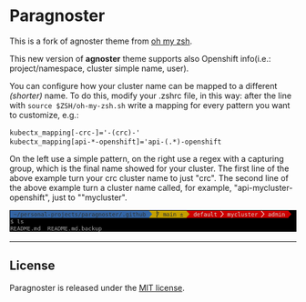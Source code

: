 # Paragnoster
This is a fork of agnoster theme from [oh my zsh](https://github.com/ohmyzsh/ohmyzsh).

This new version of **agnoster** theme supports also Openshift info(i.e.: project/namespace, cluster simple name, user).

You can configure how your cluster name can be mapped to a different *(shorter)* name. To do this, modify your .zshrc file, in this way:
after the line with `source $ZSH/oh-my-zsh.sh` write a mapping for every pattern you want to customize, e.g.:
```
kubectx_mapping[-crc-]='-(crc)-'
kubectx_mapping[api-*-openshift]='api-(.*)-openshift
```

On the left use a simple pattern, on the right use a regex with a capturing group, which is the final name showed for your cluster.
The first line of the above example turn your crc cluster name to just "crc".
The second line of the above example turn a cluster name called, for example, "api-mycluster-openshift", just to ""mycluster".

![How the theme looks like](./screenshot.png)

---

## License
Paragnoster is released under the [MIT license](https://github.com/vitorz/paragnoster/blob/master/LICENSE.txt).
